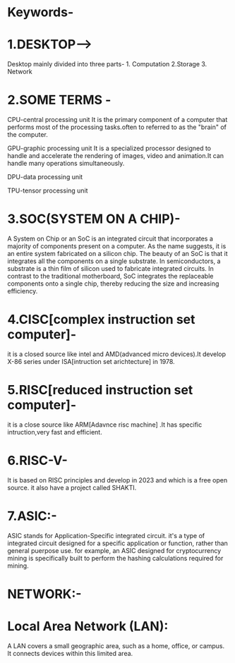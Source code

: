 # Keywords-
# 1.DESKTOP-->
Desktop mainly divided into three parts- 1. Computation 2.Storage 3. Network

# 2.SOME TERMS -

CPU-central processing unit
It is the primary component of a computer that performs most of the processing tasks.often to referred to as the "brain" of the computer.

GPU-graphic processing unit
It is a specialized processor designed to handle and accelerate the rendering of images, video and animation.It can handle many operations simultaneously.

DPU-data processing unit

TPU-tensor processing unit

# 3.SOC(SYSTEM ON A CHIP)-
A System on Chip or an SoC is an integrated circuit that incorporates a majority of components present on a computer. As the name suggests, it is an entire system fabricated on a silicon chip. The beauty of an SoC is that it integrates all the components on a single substrate. In semiconductors, a substrate is a thin film of silicon used to fabricate integrated circuits. In contrast to the traditional motherboard, SoC integrates the replaceable components onto a single chip, thereby reducing the size and increasing efficiency.

# 4.CISC[complex instruction set computer]-
it is a closed source like intel and AMD(advanced micro devices).It develop X-86 series under ISA[intruction set arichtecture] in 1978.

# 5.RISC[reduced instruction set computer]-
it is a close source like ARM[Adavnce risc machine] .It has specific intruction,very fast and efficient.

# 6.RISC-V-
It is based on RISC principles and develop in 2023 and which is a free open source. it also have a project called SHAKTI.

# 7.ASIC:-
ASIC stands for Application-Specific integrated circuit. it's a type of integrated circuit designed for a specific application or function, rather than general puerpose use. for example, an ASIC designed for cryptocurrency mining is specifically built to perform the hashing calculations required for mining.

# NETWORK:-

# Local Area Network (LAN):
A LAN covers a small geographic area, such as a home, office, or campus. It connects devices within this limited area.

